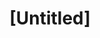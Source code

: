---
pid: FS113
title: "[Untitled]"
location_transcription: City Hall, Dilworth Park
zipcode: '19109'
outside_phl: 'Philadelphia PA '
neighborhood: Center City
age: '25'
age_range: 20-29
instagram: 
image_file_name: FS_113.jpg
proposal_transcription: A sphere shaped building that shows the history of Philadelphia
  in a panorama video from the beginning to present. The video can continuously be
  added to. Quick history with guides to the many historical places inside the city
topic: History,Philadelphia
topic_summary: 0, 0
type: Building,Digital Project
keywords_other: 
credit: Christopher Chan
image_labels: 
twitter: 
facebook: 
permalink: "/monuments/fs113/"
layout: item-page
---